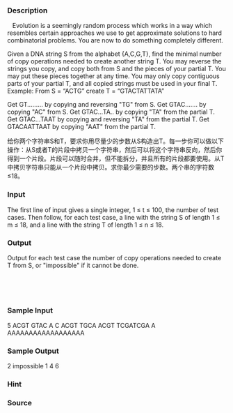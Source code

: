 
### Description
  
Evolution is a seemingly random process which works in a way which resembles certain approaches we use to get approximate solutions to hard combinatorial problems. You are now to do something completely different. 

Given a DNA string S from the alphabet {A,C,G,T}, find the minimal number of copy operations needed to create another string T. You may reverse the strings you copy, and copy both from S and the pieces of your partial T. You may put these pieces together at any time. You may only copy contiguous parts of your partial T, and all copied strings must be used in your final T. Example: From S = “ACTG” create T = “GTACTATTATA” 

Get GT......... by copying and reversing "TG" from S. 
Get GTAC....... by copying "AC" from S. 
Get GTAC...TA.. by copying "TA" from the partial T. 
Get GTAC...TAAT by copying and reversing "TA" from the partial T. 
Get GTACAATTAAT by copying "AAT" from the partial T. 



给你两个字符串S和T，要求你用尽量少的步数从S构造出T。每一步你可以做以下操作：从S或者T的片段中拷贝一个字符串，然后可以将这个字符串反向，然后你得到一个片段。片段可以随时合并，但不能拆分，并且所有的片段都要使用。从T中拷贝字符串只能从一个片段中拷贝。求你最少需要的步数。两个串的字符数≤18。 



### Input
The first line of input gives a single integer, 1 ≤ t ≤ 100, the number of test cases. Then follow, for each test case, a line with the string S of length 1 ≤ m ≤ 18, and a line with the string T of length 1 ≤ n ≤ 18. 




### Output
Output for each test case the number of copy operations needed to create T from S, or "impossible" if it cannot be done. 






 

 
### Sample Input
5
ACGT
GTAC
A
C
ACGT
TGCA
ACGT
TCGATCGA
A
AAAAAAAAAAAAAAAAAA


### Sample Output
2
impossible
1
4
6


### Hint

### Source
